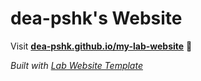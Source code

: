 
# dea-pshk's Website

Visit **[dea-pshk.github.io/my-lab-website](https://dea-pshk.github.io/my-lab-website)** 🚀

_Built with [Lab Website Template](https://greene-lab.gitbook.io/lab-website-template-docs)_
